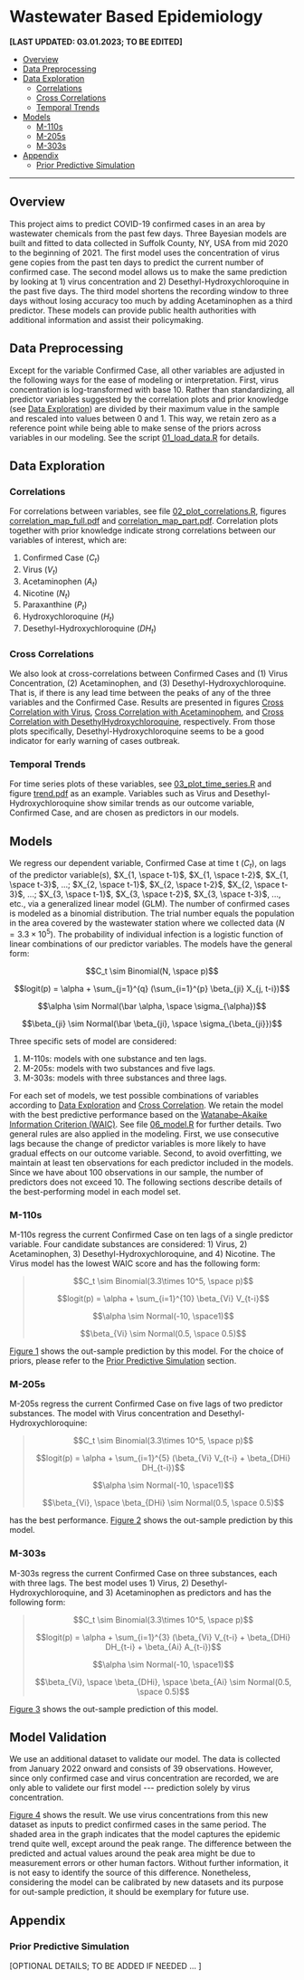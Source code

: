 # Wastewater Based Epidemiology

**[LAST UPDATED: 03.01.2023; TO BE EDITED]**


- [Overview](#overview)
- [Data Preprocessing](#data-preprocessing)
- [Data Exploration](#data-exploration)
  - [Correlations](#correlations)
  - [Cross Correlations](#cross-correlations)
  - [Temporal Trends](#temporal-trends)
- [Models](#models)
  - [M-110s](#m-110s)
  - [M-205s](#m-205s)
  - [M-303s](#m-303s)
- [Appendix](#appendix)
  - [Prior Predictive Simulation](#prior-predictive-simulation)

---

## Overview
This project aims to predict COVID-19 confirmed cases in an area by wastewater chemicals from the past few days. Three Bayesian models are built and fitted to data collected in Suffolk County, NY, USA from mid 2020 to the beginning of 2021. The first model uses the concentration of virus gene copies from the past ten days to predict the current number of confirmed case. The second model allows us to make the same prediction by looking at 1) virus concentration and 2) Desethyl-Hydroxychloroquine in the past five days. The third model shortens the recording window to three days without losing accuracy too much by adding Acetaminophen as a third predictor. These models can provide public health authorities with additional information and assist their policymaking.




## Data Preprocessing
Except for the variable Confirmed Case, all other variables are adjusted in the following ways for the ease of modeling or interpretation. First, virus concentration is log-transformed with base 10. Rather than standardizing, all predictor variables suggested by the correlation plots and prior knowledge (see [Data Exploration](#data-exploration)) are divided by their maximum value in the sample and rescaled into values between 0 and 1. This way, we retain zero as a reference point while being able to make sense of the priors across variables in our modeling. See the script [01_load_data.R](./code/01_load_data.R) for details.




## Data Exploration

### Correlations
For correlations between variables, see file [02_plot_correlations.R](./code/02_plot_correlations.R), figures [correlation_map_full.pdf](./figures/correlation_map_full.pdf) and [correlation_map_part.pdf](./figures/correlation_map_part.pdf). Correlation plots together with prior knowledge indicate strong correlations between our variables of interest, which are: 

1. Confirmed Case ($C_t$)
2. Virus ($V_t$)
3. Acetaminophen ($A_t$)
4. Nicotine ($N_t$)
5. Paraxanthine ($P_t$)
6. Hydroxychloroquine ($H_t$)
7. Desethyl-Hydroxychloroquine ($DH_t$)

### Cross Correlations
We also look at cross-correlations between Confirmed Cases and (1) Virus Concentration, (2) Acetaminophen, and (3) Desethyl-Hydroxychloroquine. That is, if there is any lead time between the peaks of any of the three variables and the Confirmed Case. Results are presented in figures [Cross Correlation with Virus](./figures/cross_correlation_case_virus.pdf), [Cross Correlation with Acetaminophem](./figures/cross_correlation_case_acetaminophem.pdf), and [Cross Correlation with DesethylHydroxychloroquine](./figures/cross_correlation_case_DesethylHydroxychloroquine.pdf), respectively. From those plots specifically, Desethyl-Hydroxychloroquine seems to be a good indicator for early warning of cases outbreak.

### Temporal Trends
For time series plots of these variables, see [03_plot_time_series.R](./code/03_plot_time_series.R) and figure [trend.pdf](./figures/trend.pdf) as an example. Variables such as Virus and Desethyl-Hydroxychloroquine show similar trends as our outcome variable, Confirmed Case, and are chosen as predictors in our models.




## Models
We regress our dependent variable, Confirmed Case at time t ($C_t$), on lags of the predictor variable(s), $X_{1, \space t-1}$, $X_{1, \space t-2}$, $X_{1, \space t-3}$, ...; $X_{2, \space t-1}$, $X_{2, \space t-2}$, $X_{2, \space t-3}$, ...; $X_{3, \space t-1}$, $X_{3, \space t-2}$, $X_{3, \space t-3}$, ..., etc., via a generalized linear model (GLM). The number of confirmed cases is modeled as a binomial distribution. The trial number equals the population in the area covered by the wastewater station where we collected data ($N = 3.3 \times 10^5$). The probability of individual infection is a logistic function of linear combinations of our predictor variables. The models have the general form: 

$$C_t \sim Binomial(N, \space p)$$

$$logit(p) = \alpha + \sum_{j=1}^{q} (\sum_{i=1}^{p} \beta_{ji} X_{j, t-i})$$

$$\alpha \sim Normal(\bar \alpha, \space \sigma_{\alpha})$$

$$\beta_{ji} \sim Normal(\bar \beta_{ji}, \space \sigma_{\beta_{ji}})$$

Three specific sets of model are considered:

1. M-110s: models with one substance and ten lags.
2. M-205s: models with two substances and five lags.
3. M-303s: models with three substances and three lags.

For each set of models, we test possible combinations of variables according to [Data Exploration](#data-exploration) and [Cross Correlation](#cross-correlations). We retain the model with the best predictive performance based on the [Watanabe–Akaike Information Criterion (WAIC)](https://en.wikipedia.org/wiki/Watanabe–Akaike_information_criterion). See file [06_model.R](./code/06_model.R) for further details. Two general rules are also applied in the modeling. First, we use consecutive lags because the change of predictor variables is more likely to have gradual effects on our outcome variable. Second, to avoid overfitting, we maintain at least ten observations for each predictor included in the models. Since we have about 100 observations in our sample, the number of predictors does not exceed 10. The following sections describe details of the best-performing model in each model set.

### M-110s

M-110s regress the current Confirmed Case on ten lags of a single predictor variable. Four candidate substances are considered: 1) Virus, 2) Acetaminophen, 3) Desethyl-Hydroxychloroquine, and 4) Nicotine. The Virus model has the lowest WAIC score and has the following form: 

> $$C_t \sim Binomial(3.3\times 10^5, \space p)$$
> 
> $$logit(p) = \alpha + \sum_{i=1}^{10} \beta_{Vi} V_{t-i}$$
> 
> $$\alpha \sim Normal(-10, \space1)$$
> 
> $$\beta_{Vi} \sim Normal(0.5, \space 0.5)$$

[Figure 1](./figures/prediction_m110_v10.pdf) shows the out-sample prediction by this model. For the choice of priors, please refer to the [Prior Predictive Simulation](#prior-predictive-simulation) section. 

### M-205s

M-205s regress the current Confirmed Case on five lags of two predictor substances. The model with Virus concentration and Desethyl-Hydroxychloroquine: 

> $$C_t \sim Binomial(3.3\times 10^5, \space p)$$
> 
> $$logit(p) = \alpha + \sum_{i=1}^{5} (\beta_{Vi} V_{t-i} + \beta_{DHi} DH_{t-i})$$
> 
> $$\alpha \sim Normal(-10, \space1)$$
> 
> $$\beta_{Vi}, \space \beta_{DHi} \sim Normal(0.5, \space 0.5)$$

has the best performance. [Figure 2](./figures/prediction_m205_v5dh5.pdf) shows the out-sample prediction by this model.

### M-303s

M-303s regress the current Confirmed Case on three substances, each with three lags. The best model uses 1) Virus, 2) Desethyl-Hydroxychloroquine, and 3) Acetaminophen as predictors and has the following form:

> $$C_t \sim Binomial(3.3\times 10^5, \space p)$$
> 
> $$logit(p) = \alpha + \sum_{i=1}^{3} (\beta_{Vi} V_{t-i} + \beta_{DHi} DH_{t-i} + \beta_{Ai} A_{t-i})$$
> 
> $$\alpha \sim Normal(-10, \space1)$$
> 
> $$\beta_{Vi}, \space \beta_{DHi}, \space \beta_{Ai} \sim Normal(0.5, \space 0.5)$$

[Figure 3](./figures/prediction_m303_v3dh3a3.pdf) shows the out-sample prediction of this model.


## Model Validation

We use an additional dataset to validate our model. The data is collected from January 2022 onward and consists of 39 observations. However, since only confirmed case and virus concentration are recorded, we are only able to validete our first model --- prediction solely by virus concentration.

[Figure 4](./figures/prediction_m110_v10_validate.pdf) shows the result. We use virus concentrations from this new dataset as inputs to predict confirmed cases in the same period. The shaded area in the graph indicates that the model captures the epidemic trend quite well, except around the peak range. The difference between the predicted and actual values around the peak area might be due to measurement errors or other human factors. Without further information, it is not easy to identify the source of this difference. Nonetheless, considering the model can be calibrated by new datasets and its purpose for out-sample prediction, it should be exemplary for future use.



## Appendix

### Prior Predictive Simulation
[OPTIONAL DETAILS; TO BE ADDED IF NEEDED ... ]
